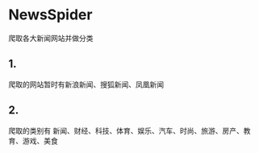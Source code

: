 # NewsSpider
爬取各大新闻网站并做分类

## 1.	
爬取的网站暂时有新浪新闻、搜狐新闻、凤凰新闻
## 2.	
爬取的类别有 新闻、财经、科技、体育、娱乐、汽车、时尚、旅游、房产、教育、游戏、美食

